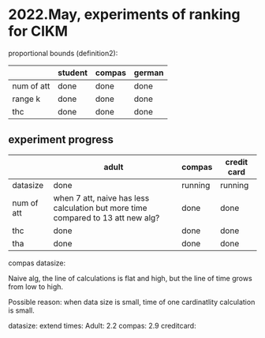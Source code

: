 # 2022.May, experiments of ranking for CIKM

proportional bounds (definition2):


|            | student | compas | german |
|------------|---------| --- |--------|
| num of att | done    |  done  | done   |
| range k    | done    |   done   | done   |
| thc        | done    |  done     | done   |






## experiment progress

|   | adult | compas | credit card |
| --- | --- | --- | --- |
| datasize | done  |  running    |   running    |
| num of att | when 7 att, naive has less calculation but more time compared to 13 att new alg?   |  done  |  done  |
| thc   |  done    |   done   |   done    |
| tha    |   done   |  done     |   done    |


compas datasize:

Naive alg, the line of calculations is flat and high, but the line of time grows from low to high.

Possible reason: when data size is small, time of one cardinatlity calculation is small.


datasize: extend times:
Adult: 2.2
compas: 2.9
creditcard: 
